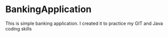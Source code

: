 # BankingApplication
This is simple banking application. I created it to practice my GIT and Java coding skills
